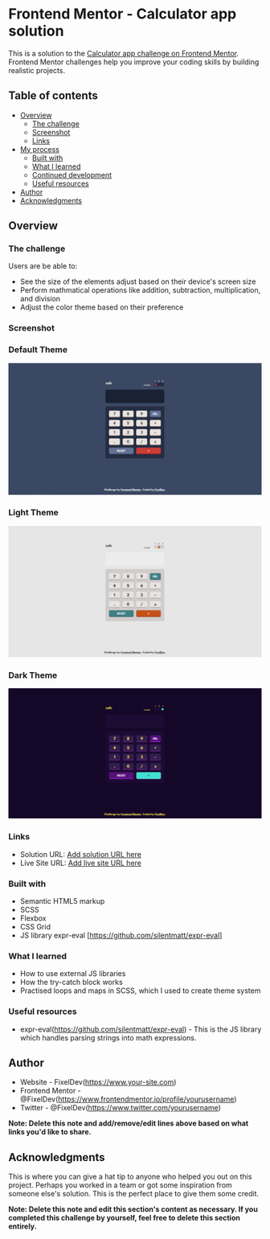 # Frontend Mentor - Calculator app solution

This is a solution to the [Calculator app challenge on Frontend Mentor](https://www.frontendmentor.io/challenges/calculator-app-9lteq5N29). Frontend Mentor challenges help you improve your coding skills by building realistic projects. 

## Table of contents

- [Overview](#overview)
  - [The challenge](#the-challenge)
  - [Screenshot](#screenshot)
  - [Links](#links)
- [My process](#my-process)
  - [Built with](#built-with)
  - [What I learned](#what-i-learned)
  - [Continued development](#continued-development)
  - [Useful resources](#useful-resources)
- [Author](#author)
- [Acknowledgments](#acknowledgments)


## Overview

### The challenge

Users are be able to:

- See the size of the elements adjust based on their device's screen size
- Perform mathmatical operations like addition, subtraction, multiplication, and division
- Adjust the color theme based on their preference

### Screenshot


### Default Theme
![](./default-theme.png)

### Light Theme
![](./light-theme.png)

### Dark Theme
![](./dark-theme.png)



### Links

- Solution URL: [Add solution URL here](https://your-solution-url.com)
- Live Site URL: [Add live site URL here](https://your-live-site-url.com)

### Built with

- Semantic HTML5 markup
- SCSS
- Flexbox
- CSS Grid
- JS library expr-eval [https://github.com/silentmatt/expr-eval]

### What I learned

- How to use external JS libraries
- How the try-catch block works
- Practised loops and maps in SCSS, which I used to create theme system

### Useful resources

- expr-eval(https://github.com/silentmatt/expr-eval) - This is the JS library which handles parsing strings into math expressions.

## Author

- Website - FixelDev(https://www.your-site.com)
- Frontend Mentor - @FixelDev(https://www.frontendmentor.io/profile/yourusername)
- Twitter - @FixelDev(https://www.twitter.com/yourusername)

**Note: Delete this note and add/remove/edit lines above based on what links you'd like to share.**

## Acknowledgments

This is where you can give a hat tip to anyone who helped you out on this project. Perhaps you worked in a team or got some inspiration from someone else's solution. This is the perfect place to give them some credit.

**Note: Delete this note and edit this section's content as necessary. If you completed this challenge by yourself, feel free to delete this section entirely.**

